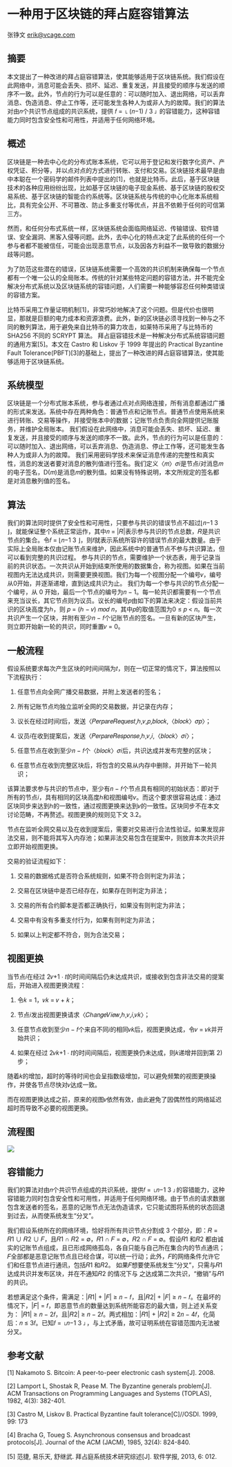 # 一种用于区块链的拜占庭容错算法 

张铮文 erik@vcage.com 

## 摘要 

本文提出了一种改进的拜占庭容错算法，使其能够适用于区块链系统。我们假设在此网络中，消息可能会丢失、损坏、延迟、重复发送，并且接受的顺序与发送的顺序不一致。此外，节点的行为可以是任意的：可以随时加入、退出网络，可以丢弃消息、伪造消息、停止工作等，还可能发生各种人为或非人为的故障。我们的算法对由𝑛个共识节点组成的共识系统，提供 𝑓 = ⌊ (𝑛−1) / 3 ⌋ 的容错能力，这种容错能力同时包含安全性和可用性，并适用于任何网络环境。 

## 概述 

区块链是一种去中心化的分布式账本系统，它可以用于登记和发行数字化资产、产权凭证、积分等，并以点对点的方式进行转账、支付和交易。区块链技术最早是由中本聪在一个密码学的邮件列表中提出的[1]，也就是比特币。此后，基于区块链技术的各种应用纷纷出现，比如基于区块链的电子现金系统、基于区块链的股权交易系统、基于区块链的智能合约系统等。区块链系统与传统的中心化账本系统相比，具有完全公开、不可篡改、防止多重支付等优点，并且不依赖于任何的可信第三方。 

然而，和任何分布式系统一样，区块链系统会面临网络延迟、传输错误、软件错误、安全漏洞、黑客入侵等问题。此外，去中心化的特点决定了此系统的任何一个参与者都不能被信任，可能会出现恶意节点，以及因各方利益不一致导致的数据分歧等问题。 

为了防范这些潜在的错误，区块链系统需要一个高效的共识机制来确保每一个节点都有一个唯一公认的全局账本。传统的针对某些特定问题的容错方法，并不能完全解决分布式系统以及区块链系统的容错问题，人们需要一种能够容忍任何种类错误的容错方案。 

比特币采用工作量证明机制[1]，非常巧妙地解决了这个问题。但是代价也很明显，那就是巨额的电力成本和资源浪费。此外，新的区块链必须寻找到一种与之不同的散列算法，用于避免来自比特币的算力攻击，如莱特币采用了与比特币的 SHA256 不同的 SCRYPT 算法。 拜占庭容错技术是一种解决分布式系统容错问题的通用方案[5]。本文在 Castro 和 Liskov 于 1999 年提出的 Practical Byzantine Fault Tolerance(PBFT)[3]的基础上，提出了一种改进的拜占庭容错算法，使其能够适用于区块链系统。 

## 系统模型 

区块链是一个分布式账本系统，参与者通过点对点网络连接，所有消息都通过广播的形式来发送。系统中存在两种角色：普通节点和记账节点。普通节点使用系统来进行转账、交易等操作，并接受账本中的数据；记账节点负责向全网提供记账服务，并维护全局账本。 
我们假设在此网络中，消息可能会丢失、损坏、延迟、重复发送，并且接受的顺序与发送的顺序不一致。此外，节点的行为可以是任意的：可以随时加入、退出网络，可以丢弃消息、伪造消息、停止工作等，还可能发生各种人为或非人为的故障。 
我们采用密码学技术来保证消息传递的完整性和真实性，消息的发送者要对消息的散列值进行签名。我们定义〈𝑚〉𝜎𝑖是节点𝑖对消息𝑚的电子签名，D(𝑚)是消息𝑚的散列值。如果没有特殊说明，本文所规定的签名都是对消息散列值的签名。 

## 算法 

我们的算法同时提供了安全性和可用性，只要参与共识的错误节点不超过⌊𝑛−1 3 ⌋，就能保证整个系统正常运作，其中𝑛 = |𝑅|表示参与共识的节点总数，𝑅是共识节点的集合。令𝑓 = ⌊𝑛−1 3 ⌋，则𝑓就表示系统所容许的错误节点的最大数量。由于实际上全局账本仅由记账节点来维护，因此系统中的普通节点不参与共识算法，但可以看到完整的共识过程。 
参与共识的节点，需要维护一个状态表，用于记录当前的共识状态。一次共识从开始到结束所使用的数据集合，称为视图。如果在当前视图内无法达成共识，则需要更换视图。我们为每一个视图分配一个编号𝑣，编号从0开始，并逐渐递增，直到达成共识为止。 
我们为每一个参与共识的节点分配一个编号，从 0 开始，最后一个节点的编号为𝑛 − 1。每一轮共识都需要有一个节点来充当议长，其它节点则为议员。议长的编号𝑝由如下的算法来决定：假设当前共识的区块高度为ℎ，则 𝑝 = (ℎ − 𝑣) 𝑚𝑜𝑑 𝑛，其中𝑝的取值范围为0 ≤ 𝑝 < 𝑛。每一次共识产生一个区块，并附有至少𝑛 − 𝑓个记账节点的签名。一旦有新的区块产生，则立即开始新一轮的共识，同时重置𝑣 = 0。

##  一般流程 

假设系统要求每次产生区块的时间间隔为𝑡，则在一切正常的情况下，算法按照以下流程执行：

1) 任意节点向全网广播交易数据，并附上发送者的签名； 

2) 所有记账节点均独立监听全网的交易数据，并记录在内存； 

3) 议长在经过时间𝑡后，发送〈𝑃𝑒𝑟𝑝𝑎𝑟𝑒𝑅𝑒𝑞𝑢𝑒𝑠𝑡,ℎ,𝑣,𝑝,𝑏𝑙𝑜𝑐𝑘,〈𝑏𝑙𝑜𝑐𝑘〉𝜎𝑝〉； 

4) 议员𝑖在收到提案后，发送〈𝑃𝑒𝑟𝑝𝑎𝑟𝑒𝑅𝑒𝑠𝑝𝑜𝑛𝑠𝑒,ℎ,𝑣,𝑖,〈𝑏𝑙𝑜𝑐𝑘〉𝜎𝑖〉； 

5) 任意节点在收到至少𝑛 − 𝑓个〈𝑏𝑙𝑜𝑐𝑘〉𝜎𝑖后，共识达成并发布完整的区块； 

6) 任意节点在收到完整区块后，将包含的交易从内存中删除，并开始下一轮共识； 

该算法要求参与共识的节点中，至少有𝑛 − 𝑓个节点具有相同的初始状态：即对于所有的节点𝑖，具有相同的区块高度ℎ和视图编号𝑣。而这个要求很容易达成：通过区块同步来达到ℎ的一致性，通过视图更换来达到𝑣的一致性。区块同步不在本文讨论范畴，不再赘述。视图更换的规则见下文 3.2。 

节点在监听全网交易以及在收到提案后，需要对交易进行合法性验证。如果发现非法交易，则不能将其写入内存池；如果非法交易包含在提案中，则放弃本次共识并立即开始视图更换。

交易的验证流程如下： 

1) 交易的数据格式是否符合系统规则，如果不符合则判定为非法； 

2) 交易在区块链中是否已经存在，如果存在则判定为非法； 

3) 交易的所有合约脚本是否都正确执行，如果没有则判定为非法； 

4) 交易中有没有多重支付行为，如果有则判定为非法； 

5) 如果以上判定都不符合，则为合法交易；

## 视图更换 

当节点𝑖在经过 2𝑣+1 ⋅ 𝑡的时间间隔后仍未达成共识，或接收到包含非法交易的提案后，开始进入视图更换流程： 

1) 令𝑘 = 1，𝑣𝑘 = 𝑣 + 𝑘； 

2) 节点𝑖发出视图更换请求〈𝐶ℎ𝑎𝑛𝑔𝑒𝑉𝑖𝑒𝑤,ℎ,𝑣,𝑖,𝑣𝑘〉； 

3) 任意节点收到至少𝑛 − 𝑓个来自不同𝑖的相同𝑣𝑘后，视图更换达成，令𝑣 = 𝑣𝑘并开始共识；

4) 如果在经过 2𝑣𝑘+1 ⋅ 𝑡的时间间隔后，视图更换仍未达成，则𝑘递增并回到第 2)步； 

随着𝑘的增加，超时的等待时间也会呈指数级增加，可以避免频繁的视图更换操作，并使各节点尽快对𝑣达成一致。 

而在视图更换达成之前，原来的视图𝑣依然有效，由此避免了因偶然性的网络延迟超时而导致不必要的视图更换。 

## 流程图

![](~/assets/2017-08-24_11-53-31.png)

## 容错能力 

我们的算法对由𝑛个共识节点组成的共识系统，提供𝑓 = ⌊𝑛−1 3 ⌋的容错能力，这种容错能力同时包含安全性和可用性，并适用于任何网络环境。由于节点的请求数据包含发送者的签名，恶意的记账节点无法伪造请求，它只能试图将系统的状态回退到过去，从而使系统发生“分叉”。 

我们假设系统所在的网络环境，恰好将所有共识节点分割成 3 个部分，即：𝑅 = 𝑅1 ∪ 𝑅2 ∪ 𝐹，且𝑅1 ∩ 𝑅2 = ∅，𝑅1 ∩ 𝐹 = ∅，𝑅2 ∩ 𝐹 = ∅。假设𝑅1 和𝑅2 都由诚实的记账节点组成，且已形成网络孤岛，各自只能与自己所在集合内的节点通讯；𝐹全部都是恶意记账节点且已经合谋，可以统一行动；此外，𝐹的网络条件允许它们和任意节点进行通讯，包括𝑅1 和𝑅2。 如果𝐹想要使系统发生“分叉”，只需与𝑅1 达成共识并发布区块，并在不通知𝑅2 的情况下与
之达成第二次共识，“撤销”与𝑅1 的共识。 

若想满足这个条件，需满足：|𝑅1| + |𝐹| ≥ 𝑛 − 𝑓，且|𝑅2| + |𝐹| ≥ 𝑛 − 𝑓。在最坏的情况下，|𝐹| = 𝑓，即恶意节点的数量达到系统所能容忍的最大值，则上述关系变为： |𝑅1| ≥ 𝑛 − 2𝑓，且|𝑅2| ≥ 𝑛 − 2𝑓。两式相加：|𝑅1| + |𝑅2| ≥ 2𝑛 − 4𝑓，化简后：𝑛 ≤ 3𝑓。已知𝑓 = ⌊𝑛−1 3 ⌋，与上式矛盾，故可证明系统在容错范围内无法被分叉。 

## 参考文献 

[1] Nakamoto S. Bitcoin: A peer-to-peer electronic cash system[J]. 2008. 

[2] Lamport L, Shostak R, Pease M. The Byzantine generals problem[J]. ACM Transactions on Programming Languages and Systems (TOPLAS), 1982, 4(3): 382-401. 

[3] Castro M, Liskov B. Practical Byzantine fault tolerance[C]//OSDI. 1999, 99: 173

[4] Bracha G, Toueg S. Asynchronous consensus and broadcast protocols[J]. Journal of the ACM (JACM), 1985, 32(4): 824-840. 

[5] 范捷, 易乐天, 舒继武. 拜占庭系统技术研究综述[J]. 软件学报, 2013, 6: 012. 

